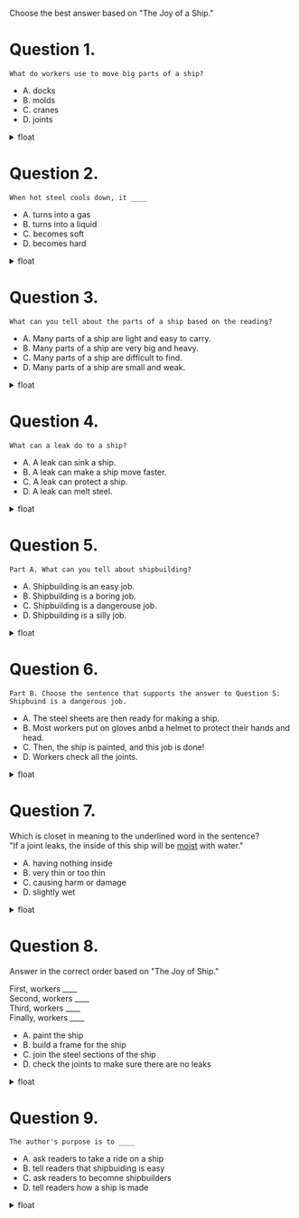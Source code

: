 Choose the best answer based on "The Joy of a Ship."  

# Question 1.
```
What do workers use to move big parts of a ship?
```

- A. docks  
- B. molds  
- C. cranes  
- D. joints   

<details>
<summary>float</summary>

C
</details>

# Question 2.
```
When hot steel cools down, it ____
```

- A. turns into a gas
- B. turns into a liquid
- C. becomes soft
- D. becomes hard

<details>
<summary>float</summary>

D
</details>

# Question 3.
```
What can you tell about the parts of a ship based on the reading?
```

- A. Many parts of a ship are light and easy to carry.
- B. Many parts of a ship are very big and heavy.
- C. Many parts of a ship are difficult to find.
- D. Many parts of a ship are small and weak.

<details>
<summary>float</summary>

B
</details>

# Question 4.
```
What can a leak do to a ship?
```

- A. A leak can sink a ship.
- B. A leak can make a ship move faster.
- C. A leak can protect a ship.
- D. A leak can melt steel.

<details>
<summary>float</summary>

A
</details>

# Question 5.
```
Part A. What can you tell about shipbuilding?
```

- A. Shipbuilding is an easy job.
- B. Shipbuilding is a boring job.
- C. Shipbuilding is a dangerouse job.
- D. Shipbuilding is a silly job.

<details>
<summary>float</summary>

C
</details>

# Question 6.
```
Part B. Choose the sentence that supports the answer to Question 5: Shipbuind is a dangerous job.
```

- A. The steel sheets are then ready for making a ship.
- B. Most workers put on gloves anbd a helmet to protect their hands and head.
- C. Then, the ship is painted, and this job is done!
- D. Workers check all the joints.

<details>
<summary>float</summary>

B
</details>

# Question 7.

Which is closet in meaning to the underlined word in the sentence?  
"If a joint leaks, the inside of this ship will be <U>moist</U> with water."


- A. having nothing inside
- B. very thin or too thin
- C. causing harm or damage
- D. slightly wet

<details>
<summary>float</summary>

D
</details>

# Question 8.
Answer in the correct order based on "The Joy of Ship."

First, workers ____  
Second, workers ____  
Third, workers ____  
Finally, workers ____  

- A. paint the ship
- B. build a frame for the ship
- C. join the steel sections of the ship
- D. check the joints to make sure there are no leaks

<details>
<summary>float</summary>

B  
C  
D  
A
</details>

# Question 9.
```
The author's purpose is to ____
```

- A. ask readers to take a ride on a ship
- B. tell readers that shipbuiding is easy
- C. ask readers to becomne shipbuilders
- D. tell readers how a ship is made

<details>
<summary>float</summary>

D
</details>

